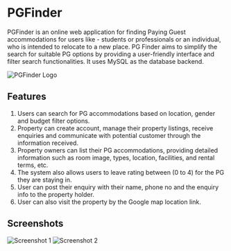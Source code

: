 # PGFinder

PGFinder is an online web application for finding Paying Guest accommodations for users like - students or professionals or an individual, who is intended to relocate to a new place. PG Finder aims to simplify the search for suitable PG options by providing a user-friendly interface and filter search functionalities.  It uses MySQL as the database backend.

![PGFinder Logo](path/to/your/logo.png)

## Features

1. Users can search for PG accommodations based on location, gender and budget filter options. 
2. Property can create account, manage their property listings, receive enquiries and communicate with potential customer through the information received. 
3. Property owners can list their PG accommodations, providing detailed information such as room image, types, location, facilities, and rental terms, etc. 
4. The system also allows users to leave rating between (0 to 4) for the PG they are staying in. 
5. User can post their enquiry with their name, phone no and the enquiry info to the property holder. 
6. User can also visit the property by the Google map location link.

## Screenshots

![Screenshot 1](path/to/screenshot1.png)
![Screenshot 2](path/to/screenshot2.png)

